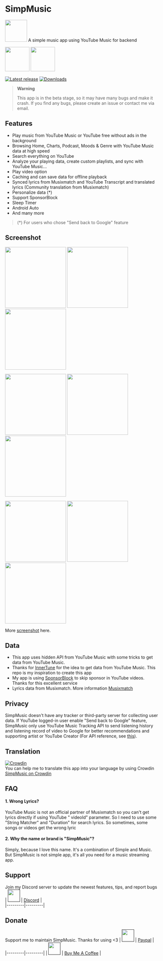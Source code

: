 # SimpMusic

<img src="https://raw.githubusercontent.com/maxrave-dev/SimpMusic/main/app/src/main/res/mipmap-xxxhdpi/ic_launcher_round.webp" height="72">  
A simple music app using YouTube Music for backend  

[<img src="https://gitlab.com/IzzyOnDroid/repo/-/raw/master/assets/IzzyOnDroid.png" height="80">](https://apt.izzysoft.de/packages/com.maxrave.simpmusic/)  [<img src="https://fdroid.gitlab.io/artwork/badge/get-it-on.png" height="80">](https://f-droid.org/en/packages/com.maxrave.simpmusic/)

[![Latest release](https://img.shields.io/github/v/release/maxrave-dev/SimpMusic)](https://github.com/maxrave-dev/SimpMusic/releases)   [![Downloads](https://img.shields.io/github/downloads/maxrave-dev/SimpMusic/total)](https://github.com/maxrave-dev/SimpMusic/releases)

> **Warning**
>
>This app is in the beta stage, so it may have many bugs and make it crash. If you find any bugs, please create an issue or contact me via email.

## Features

- Play music from YouTube Music or YouTube free without ads in the background
- Browsing Home, Charts, Podcast, Moods & Genre with YouTube Music data at high speed
- Search everything on YouTube
- Analyze your playing data, create custom playlists, and sync with YouTube Music...
- Play video option
- Caching and can save data for offline playback
- Synced lyrics from Musixmatch and YouTube Transcript and translated lyrics (Community translation
  from Musixmatch)
- Personalize data (*)
- Support SponsorBlock
- Sleep Timer
- Android Auto
- And many more

> (*) For users who chose "Send back to Google" feature

## Screenshot

<p float="left">  
  <img src="https://github.com/maxrave-dev/SimpMusic/blob/dev/asset/screenshot/miniplayer_top.jpg" width="200" />  
 <img src="https://github.com/maxrave-dev/SimpMusic/blob/dev/asset/screenshot/miniplayer_bottom.jpg" width="200" />  
 <img src="https://github.com/maxrave-dev/SimpMusic/blob/dev/asset/screenshot/new_home_ui.jpg" width="200" />  
</p>  
<p float="left">  
  <img src="https://github.com/maxrave-dev/SimpMusic/blob/dev/asset/screenshot/moodmoment.jpg" width="200" />  
 <img src="https://github.com/maxrave-dev/SimpMusic/blob/dev/asset/screenshot/artist_top.jpg" width="200" />  
 <img src="https://github.com/maxrave-dev/SimpMusic/blob/dev/asset/screenshot/artist_bottom.jpg" width="200" />  
</p>  
<p float="left">  
  <img src="https://github.com/maxrave-dev/SimpMusic/blob/dev/asset/screenshot/radio.jpg" width="200" />  
 <img src="https://github.com/maxrave-dev/SimpMusic/blob/dev/asset/screenshot/search_suggest.jpg" width="200" />  
 <img src="https://github.com/maxrave-dev/SimpMusic/blob/dev/asset/screenshot/search_result.jpg" width="200" />  
</p>  

More [screenshot](https://photos.app.goo.gl/AbieoXG5ctDrpwzp7) here.

## Data

- This app uses hidden API from YouTube Music with some tricks to get data from YouTube Music.
- Thanks for [InnerTune](https://github.com/z-huang/InnerTune/) for the idea to get data from
  YouTube Music. This repo is my inspiration to create this app
- My app is using [SponsorBlock](https://sponsor.ajay.app/) to skip sponsor in YouTube videos.
  Thanks for this excellent service
- Lyrics data from Musixmatch. More information [Musixmatch](https://developer.musixmatch.com/)

## Privacy

SimpMusic doesn't have any tracker or third-party server for collecting user data. If YouTube
logged-in user enable "Send back to Google" feature, SimpMusic only use YouTube Music Tracking API
to send listening history and listening record of video to Google for better recommendations and
supporting artist or YouTube Creator (For API reference,
see [this](https://github.com/maxrave-dev/SimpMusic/blob/13f7ab6e5fa521b62a9fd31a1cefdc2787a1a8af/kotlinYtmusicScraper/src/main/java/com/maxrave/kotlinytmusicscraper/Ytmusic.kt#L639C4-L666C1)).

## Translation

[![Crowdin](https://badges.crowdin.net/simpmusic/localized.svg)](https://crowdin.com/project/simpmusic)  
You can help me to translate this app into your language by using
Crowdin [SimpMusic on Crowdin](https://crowdin.com/project/simpmusic)

## FAQ

#### 1. Wrong Lyrics?

YouTube Music is not an official partner of Musixmatch so you can't get lyrics directly if using YouTube "
videoId" parameter. So I need to use some "String Matcher" and "Duration" for search lyrics. So
sometimes, some songs or videos get the wrong lyric

#### 2. Why the name or brand is "SimpMusic"?

Simply, because I love this name. It's a combination of Simple and Music. But SimpMusic is not simple
app, it's all you need for a music streaming app.

## Support

Join my Discord server to update the newest features, tips, and report bugs  
|   [<img src="https://upload.wikimedia.org/wikipedia/vi/7/72/Discord_logo.svg.png" height="40">]() | [Discord](https://discord.gg/Rq5tWVM9Hg) |  
|---------|---------|

## Donate

Support me to maintain SimpMusic. Thanks for using <3
|   [<img src="https://upload.wikimedia.org/wikipedia/commons/archive/b/b5/20230314142950%21PayPal.svg" height="40">]()         | [Paypal](https://paypal.me/maxraveofficial) |
|---------|---------|
|   [<img src="https://ucbcd975be5592f4047c73e2240d.previews.dropboxusercontent.com/p/thumb/AB9o8x62hcEshT5d7tJNtLQnWMCTUVcaVUagN-gpUhtPzK6fUmFjGbap39yjEUHl2XdTUR0-VyvB-gmpPLIodk_DuZrqI_cgJZJ7Xp7e9icqm2kkz-I_LR9eWsEX-fHi8eEm-oKXAgYsEljob-R_atzeXNWQRdHMJRXT4WObK4hICakqBP76drrO7qPX9yOl4BJnEey_RopvMIAr3vG17PLeKB5OPwPq16tCT4TE3cJeq_Sn9h-wNS0oYSFY9KcChWctBVwE9COnUbJz-DtVCjLNlyOA1f7m3TdYqQr0Qgysw8Xl3Asmh8PGiMPrCwVntpKD5IMs5UybLJtkzvw_dFe-/p.png" height="40">]()         | [Buy Me A Coffee](https://www.buymeacoffee.com/maxrave) |
